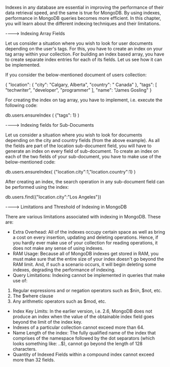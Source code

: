 Indexes in any database are essential in improving the performance of their data retrieval speed, and the same is true for MongoDB. By using indexes, performance in MongoDB queries becomes more efficient. In this chapter, you will learn about the different indexing techniques and their limitations.

----> Indexing Array Fields

Let us consider a situation where you wish to look for user documents depending on the user's tags. For this, you have to create an index on your tag array within your collection. For building an index based array, you have to create separate index entries for each of its fields. Let us see how it can be implemented.

If you consider the below-mentioned document of users collection:

{
  "location": {
    "city": "Calgary, Alberta",
    "country": " Canada"
  },
  "tags": [
    "techwriter",
    "developer",
    "programmer"
  ],
  "name": "James Gosling"
}

For creating the index on tag array, you have to implement, i.e. execute the following code:

db.users.ensureIndex ( {"tags": 1} )

----> Indexing fields for Sub-Documents

Let us consider a situation where you wish to look for documents depending on the city and country fields (from the above example). As all the fields are part of the location sub-document field, you will have to generate an index on every field of sub-document. 
To create an index on each of the two fields of your sub-document, you have to make use of the below-mentioned code:

db.users.ensureIndex( {"location.city":1,"location.country":1} )

After creating an index, the search operation in any sub-document field can be performed using the index:

db.users.find({"location.city":"Los Angeles"})

----> Limitations and Threshold of Indexing in MongoDB

There are various limitations associated with indexing in MongoDB. These are:

- Extra Overhead: All of the indexes occupy certain space as well as bring a cost on every insertion, updating and deleting operations. Hence, if you hardly ever make use of your collection for reading operations, it does not make any sense of using indexes.
- RAM Usage: Because all of MongoDB indexes get stored in RAM, you must make sure that the entire size of your index doesn't go beyond the RAM limit. And, if such a scenario occurs, it will begin deleting some indexes, degrading the performance of indexing.
- Query Limitations: Indexing cannot be implemented in queries that make use of:
1. Regular expressions and or negation operators such as $nin, $not, etc.
2. The $where clause
3. Any arithmetic operators such as $mod, etc.
- Index Key Limits: In the earlier version, i.e. 2.6, MongoDB does not produce an index when the value of the obtainable index field goes beyond the limit of the index key.
- Indexes of a particular collection cannot exceed more than 64.
- Name Length of the index: The fully qualified name of the index that comprises of the namespace followed by the dot separators (which looks something like: <database name>.<collection name>.$<index name>), cannot go beyond the length of 128 characters.
- Quantity of Indexed Fields within a compound index cannot exceed more than 32 fields.
